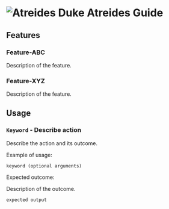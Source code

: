 # ![Atreides](https://static.wikia.nocookie.net/dune/images/4/4b/Screenshot_2019-03-13-01-29-34-1.png/revision/latest?cb=20190313003040) Duke Atreides Guide

## Features 

### Feature-ABC

Description of the feature.

### Feature-XYZ

Description of the feature.

## Usage

### `Keyword` - Describe action

Describe the action and its outcome.

Example of usage: 

`keyword (optional arguments)`

Expected outcome:

Description of the outcome.

```
expected output
```
